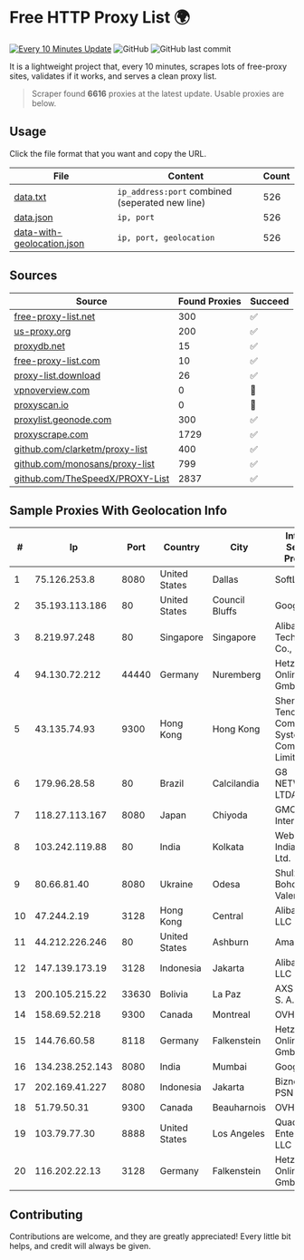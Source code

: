
# Free HTTP Proxy List 🌍

[![Every 10 Minutes Update](https://github.com/mertguvencli/http-proxy-list/actions/workflows/main.yml/badge.svg?branch=main)](https://github.com/mertguvencli/http-proxy-list/actions/workflows/main.yml)
![GitHub](https://img.shields.io/github/license/mertguvencli/http-proxy-list)
![GitHub last commit](https://img.shields.io/github/last-commit/mertguvencli/http-proxy-list)

It is a lightweight project that, every 10 minutes, scrapes lots of free-proxy sites, validates if it works, and serves a clean proxy list.


> Scraper found **6616** proxies at the latest update. Usable proxies are below.

## Usage

Click the file format that you want and copy the URL.


|File|Content|Count|
|----|-------|-----|
|[data.txt](https://raw.githubusercontent.com/mertguvencli/http-proxy-list/main/proxy-list/data.txt)|`ip_address:port` combined (seperated new line)|526|
|[data.json](https://raw.githubusercontent.com/mertguvencli/http-proxy-list/main/proxy-list/data.json)|`ip, port`|526|
|[data-with-geolocation.json](https://raw.githubusercontent.com/mertguvencli/http-proxy-list/main/proxy-list/data-with-geolocation.json)|`ip, port, geolocation`|526|

## Sources

|Source|Found Proxies|Succeed|
|------|-------------|-------|
|[free-proxy-list.net](https://free-proxy-list.net)|300|✅|
|[us-proxy.org](https://www.us-proxy.org)|200|✅|
|[proxydb.net](http://proxydb.net)|15|✅|
|[free-proxy-list.com](https://free-proxy-list.com/?page=&port=&type%5B%5D=http&type%5B%5D=https&up_time=0&search=Search)|10|✅|
|[proxy-list.download](https://www.proxy-list.download/HTTP)|26|✅|
|[vpnoverview.com](https://vpnoverview.com/privacy/anonymous-browsing/free-proxy-servers)|0|🚫|
|[proxyscan.io](https://www.proxyscan.io)|0|🚫|
|[proxylist.geonode.com](https://proxylist.geonode.com/api/proxy-list?limit=300&page=1&sort_by=lastChecked&sort_type=desc&protocols=http,https)|300|✅|
|[proxyscrape.com](https://api.proxyscrape.com/v2/?request=displayproxies&protocol=http&timeout=10000&country=all&ssl=all&anonymity=all)|1729|✅|
|[github.com/clarketm/proxy-list](https://raw.githubusercontent.com/clarketm/proxy-list/master/proxy-list-raw.txt)|400|✅|
|[github.com/monosans/proxy-list](https://raw.githubusercontent.com/monosans/proxy-list/main/proxies/http.txt)|799|✅|
|[github.com/TheSpeedX/PROXY-List](https://raw.githubusercontent.com/TheSpeedX/PROXY-List/master/http.txt)|2837|✅|


## Sample Proxies With Geolocation Info

|#|Ip|Port|Country|City|Internet Service Provider|
|-|--|----|-------|----|-------------------------|
|1|75.126.253.8|8080|United States|Dallas|SoftLayer|
|2|35.193.113.186|80|United States|Council Bluffs|Google LLC|
|3|8.219.97.248|80|Singapore|Singapore|Alibaba (US) Technology Co., Ltd.|
|4|94.130.72.212|44440|Germany|Nuremberg|Hetzner Online GmbH|
|5|43.135.74.93|9300|Hong Kong|Hong Kong|Shenzhen Tencent Computer Systems Company Limited|
|6|179.96.28.58|80|Brazil|Calcilandia|G8 NETWORKS LTDA|
|7|118.27.113.167|8080|Japan|Chiyoda|GMO Internet, Inc.|
|8|103.242.119.88|80|India|Kolkata|Web Werks India Pvt. Ltd.|
|9|80.66.81.40|8080|Ukraine|Odesa|Shulzhenko Bohdana Valentynivna|
|10|47.244.2.19|3128|Hong Kong|Central|Alibaba.com LLC|
|11|44.212.226.246|80|United States|Ashburn|Amazon.com|
|12|147.139.173.19|3128|Indonesia|Jakarta|Alibaba.com LLC|
|13|200.105.215.22|33630|Bolivia|La Paz|AXS Bolivia S. A.|
|14|158.69.52.218|9300|Canada|Montreal|OVH SAS|
|15|144.76.60.58|8118|Germany|Falkenstein|Hetzner Online GmbH|
|16|134.238.252.143|8080|India|Mumbai|Google LLC|
|17|202.169.41.227|8080|Indonesia|Jakarta|Biznet - PSN-NAP|
|18|51.79.50.31|9300|Canada|Beauharnois|OVH SAS|
|19|103.79.77.30|8888|United States|Los Angeles|QuadraNet Enterprises LLC|
|20|116.202.22.13|3128|Germany|Falkenstein|Hetzner Online GmbH|



## Contributing

Contributions are welcome, and they are greatly appreciated! Every
little bit helps, and credit will always be given.

